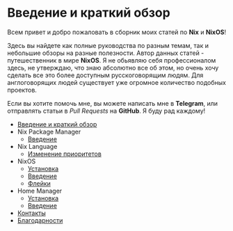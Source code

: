 # Введение и краткий обзор
Всем привет и добро пожаловать в сборник моих статей по **Nix** и **NixOS**!

Здесь вы найдете как полные руководства по разным темам, так и небольшие обзоры на разные полезности. Автор данных статей - путешественник в мире **NixOS**. Я не обьявляю себя профессионалом здесь, не утверждаю, что знаю абсолютно все об этом, но очень хочу сделать все это более доступным русскоговорящим людям. Для англоговорящих людей существует уже огромное количество подобных проектов.

Если вы хотите помочь мне, вы можете написать мне в **Telegram**, или отправлять статьи в *Pull Requests* на **GitHub**. Я буду рад каждому!

 - [Введение и краткий обзор](/introduction)
 - Nix Package Manager
    - [Введение](/nixpm/introduction)
 - Nix Language
    - [Изменение приоритетов](/nixlang/priorities)
 - NixOS
    - [Установка](/nixos/installation)
    - [Введение](/nixos/introduction)
    - [Флейки](/nixos/flakes)
 - Home Manager
    - [Установка](/home-manager/installation)
    - [Введение](/home-manager/introduction)
 - [Контакты](/contacts)
 - [Благодарности](/thanks)
